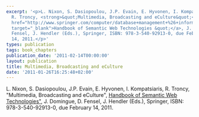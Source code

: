 ```yaml
---
excerpt: '<p>L. Nixon, S. Dasiopoulou, J.P. Evain, E. Hyvonen, I. Kompatsiaris,
  R. Troncy, <strong>&quot;Multimedia, Broadcasting and eCulture&quot;</strong>, <a
  href="http://www.springer.com/computer/database+management+%26+information+retrieval/book/978-3-540-92913-0"
  target="_blank">Handbook of Semantic Web Technologies &quot;</a>, J. Domingue, D.
  Fensel, J. Hendler (Eds.), Springer, ISBN: 978-3-540-92913-0, due February
  14, 2011.</p>'
types: publication
tags: book_chapters
publication_date: '2011-02-14T00:00:00'
layout: publication
title: Multimedia, Broadcasting and eCulture
date: '2011-01-26T16:25:48+02:00'
---
```

<p>L. Nixon, S. Dasiopoulou, J.P. Evain, E. Hyvonen, I. Kompatsiaris, R. Troncy, &quot;Multimedia, Broadcasting and eCulture&quot;, <a href="http://www.springer.com/computer/database+management+%26+information+retrieval/book/978-3-540-92913-0" target="_blank">Handbook of Semantic Web Technologies&quot;</a>, J. Domingue, D. Fensel, J. Hendler (Eds.), Springer, ISBN: 978-3-540-92913-0, due February 14, 2011.</p>
